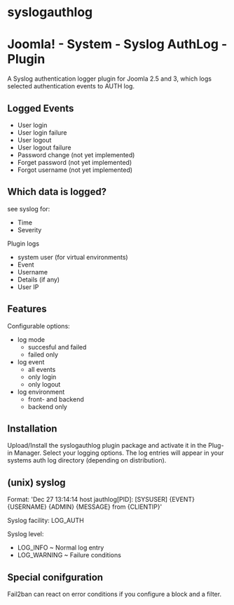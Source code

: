 syslogauthlog
=============

# Joomla! - System - Syslog AuthLog - Plugin

A Syslog authentication logger plugin for Joomla 2.5 and 3, which logs selected authentication events to AUTH log.

## Logged Events
- User login
- User login failure
- User logout
- User logout failure
- Password change (not yet implemented)
- Forget password (not yet implemented)
- Forgot username (not yet implemented)

## Which data is logged?
see syslog for:
- Time
- Severity

Plugin logs
- system user (for virtual environments)
- Event
- Username
- Details (if any)
- User IP

## Features
Configurable options:
- log mode
  - succesful and failed
  - failed only
- log event
  - all events
  - only login
  - only logout
- log environment
  - front- and backend
  - backend only

## Installation
Upload/Install the syslogauthlog plugin package and activate it in the Plug-in Manager. Select your logging options.
The log entries will appear in your systems auth log directory (depending on distribution).

## (unix) syslog

Format: 'Dec 27 13:14:14 host jauthlog[PID]: [SYSUSER] {EVENT} {USERNAME} {ADMIN} {MESSAGE} from {CLIENTIP}'

Syslog facility: LOG_AUTH

Syslog level:
- LOG_INFO ~ Normal log entry
- LOG_WARNING ~ Failure conditions

## Special conifguration

Fail2ban can react on error conditions if you configure a block and a filter.
